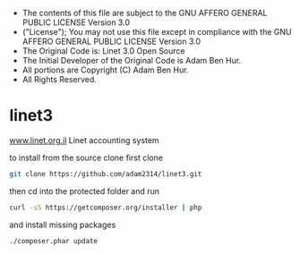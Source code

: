  * The contents of this file are subject to the GNU AFFERO GENERAL PUBLIC LICENSE Version 3.0
 * ("License"); You may not use this file except in compliance with the GNU AFFERO GENERAL PUBLIC LICENSE Version 3.0
 * The Original Code is:  Linet 3.0 Open Source
 * The Initial Developer of the Original Code is Adam Ben Hur.
 * All portions are Copyright (C) Adam Ben Hur.
 * All Rights Reserved.


linet3
======

www.linet.org.il
Linet accounting system

to install from the source clone first clone
```sh
git clone https://github.com/adam2314/linet3.git
```

then cd into the protected folder and run
```sh
curl -sS https://getcomposer.org/installer | php
```

and install missing packages
```sh
./composer.phar update
```
